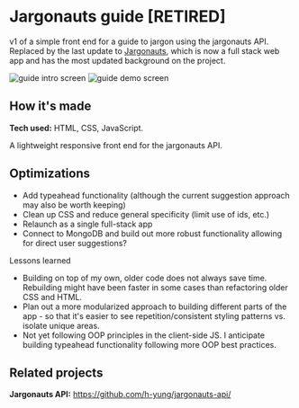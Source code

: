 # Jargonauts guide [RETIRED]
v1 of a simple front end for a guide to jargon using the jargonauts API. 
Replaced by the last update to [Jargonauts](https://github.com/h-yung/jargonauts-api/), which is now a full stack web app and has the most updated background on the project.

![guide intro screen](https://i.postimg.cc/d0Yk0mS4/jargon-anim.gif)
![guide demo screen](https://i.postimg.cc/wBmVCVR2/jargon-desktop-2.jpg)

## How it's made
**Tech used:** HTML, CSS, JavaScript. 

A lightweight responsive front end for the jargonauts API. 

## Optimizations
- Add typeahead functionality (although the current suggestion approach may also be worth keeping)
- Clean up CSS and reduce general specificity (limit use of ids, etc.)
- Relaunch as a single full-stack app
- Connect to MongoDB and build out more robust functionality allowing for direct user suggestions?

Lessons learned
- Building on top of my own, older code does not always save time. Rebuilding might have been faster in some cases than refactoring older CSS and HTML.
- Plan out a more modularized approach to building different parts of the app - so that it's easier to see repetition/consistent styling patterns vs. isolate unique areas.
- Not yet following OOP principles in the client-side JS. I anticipate building typeahead functionality following more OOP best practices.

## Related projects

**Jargonauts API:** https://github.com/h-yung/jargonauts-api/
